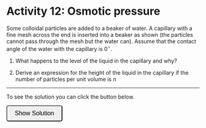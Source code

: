 # Activity 12: Osmotic pressure

<link rel="stylesheet" type="text/css" href="../customstyle.css">

Some colloidal particles are added to a beaker of water. A capillary with a fine mesh across the end is inserted into a beaker as shown (the particles cannot pass through the mesh but the water can). Assume that the contact angle of the water with the capillary is $0^{\circ}$.

1. What happens to the level of the liquid in the capillary and why?

2. Derive an expression for the height of the liquid in the capillary if the number of particles per unit volume is $n$

---------------------

To see the solution you can click the button below.

<button onclick="document.getElementById('solution').style.display='block'" style="border-radius: 5px; text-align: center; padding: 10px 20px; font-size: 16px;">
Show Solution
</button>
<div id="solution" style="display:none;">
<br>
1. The addition of particles to the beaker creates a concentration difference between the beaker and the capillary. As a result there will be an osmotic pressure that seeks to minimise the concentration difference. Since the mesh prevents particles from moving into the capillary liquid is drawn down from the capillary into the beaker. This dilutes the particles in the beaker to minimise the concentration difference. As a result the height of the liquid in the capillary will be lower than without the particles. 

2. We can write down a pressure balance. This is similar to the original derivation but we now have an additional pressure term (the osmotic pressure).

$$P_{capillary} = P_{weight} + P_{osmotic}$$

$$\frac{2\gamma}{R} = {\rho}gh + nk_{B}T$$

$$h = \frac{1}{{\rho}g}\left(\frac{2\gamma}{R} - nk_{B}T\right)$$

</div>

<br><br>

